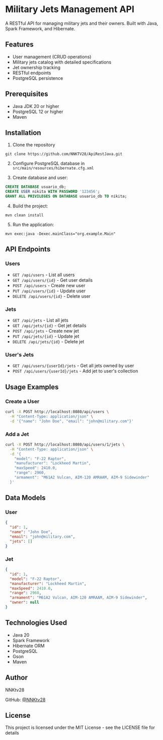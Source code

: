 # Military Jets Management API

A RESTful API for managing military jets and their owners. Built with Java, Spark Framework, and Hibernate.

## Features

- User management (CRUD operations)
- Military jets catalog with detailed specifications
- Jet ownership tracking
- RESTful endpoints
- PostgreSQL persistence

## Prerequisites

- Java JDK 20 or higher
- PostgreSQL 12 or higher
- Maven

## Installation

1. Clone the repository

`git clone https://github.com/NNKTV28/ApiRestJava.git`


2. Configure PostgreSQL database in `src/main/resources/hibernate.cfg.xml`

3. Create database and user:
```sql
CREATE DATABASE usuario_db;
CREATE USER nikita WITH PASSWORD '123456';
GRANT ALL PRIVILEGES ON DATABASE usuario_db TO nikita;
```

4. Build the project:

`mvn clean install`


5. Run the application:

`mvn exec:java -Dexec.mainClass="org.example.Main"`


## API Endpoints

### Users
- `GET /api/users` - List all users
- `GET /api/users/{id}` - Get user details
- `POST /api/users` - Create new user
- `PUT /api/users/{id}` - Update user
- `DELETE /api/users/{id}` - Delete user

### Jets
- `GET /api/jets` - List all jets
- `GET /api/jets/{id}` - Get jet details
- `POST /api/jets` - Create new jet
- `PUT /api/jets/{id}` - Update jet
- `DELETE /api/jets/{id}` - Delete jet

### User's Jets
- `GET /api/users/{userId}/jets` - Get all jets owned by user
- `POST /api/users/{userId}/jets` - Add jet to user's collection

## Usage Examples

### Create a User
```bash
curl -X POST http://localhost:8080/api/users \
  -H "Content-Type: application/json" \
  -d '{"name": "John Doe", "email": "john@military.com"}'
```

### Add a Jet
```bash
curl -X POST http://localhost:8080/api/users/1/jets \
  -H "Content-Type: application/json" \
  -d '{
    "model": "F-22 Raptor",
    "manufacturer": "Lockheed Martin",
    "maxSpeed": 2410.0,
    "range": 2960,
    "armament": "M61A2 Vulcan, AIM-120 AMRAAM, AIM-9 Sidewinder"
  }'
```


## Data Models

### User
```json
{
  "id": 1,
  "name": "John Doe",
  "email": "john@military.com",
  "jets": []
}
```

### Jet
```json
{
  "id": 1,
  "model": "F-22 Raptor",
  "manufacturer": "Lockheed Martin",
  "maxSpeed": 2410.0,
  "range": 2960,
  "armament": "M61A2 Vulcan, AIM-120 AMRAAM, AIM-9 Sidewinder",
  "owner": null
}
```

## Technologies Used
- Java 20
- Spark Framework
- Hibernate ORM
- PostgreSQL
- Gson
- Maven

## Author
NNKtv28

GitHub: [@NNKtv28](https://github.com/NNKtv28)

## License
This project is licensed under the MIT License - see the LICENSE file for details
